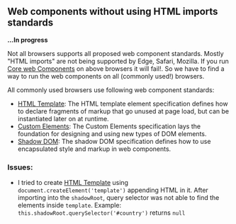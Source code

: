 ## Web components without using HTML imports standards
**...In progress**

Not all browsers supports all proposed web component standards. Mostly "HTML imports" are not being supported by Edge, Safari, Mozilla. If you run [Core web Components](../core-web-Components) on above browsers it will fail!. So we have to find a way to run the web components on all (commonly used!) browsers.

All commonly used browsers use following web component standards:
- [HTML Template](https://html.spec.whatwg.org/multipage/scripting.html#the-template-element/): The HTML template element specification defines how to declare fragments of markup that go unused at page load, but can be instantiated later on at runtime.
- [Custom Elements](https://w3c.github.io/webcomponents/spec/custom/): The Custom Elements specification lays the foundation for designing and using new types of DOM elements.
- [Shadow DOM](https://w3c.github.io/webcomponents/spec/shadow/): The shadow DOM specification defines how to use encapsulated style and markup in web components.

### Issues:
- I tried to create [HTML Template](https://html.spec.whatwg.org/multipage/scripting.html#the-template-element/) using `document.createElement('template')` appending HTML in it. After importing into the `shadowRoot`, query selector was not able to find the elements inside `template`. Example: `this.shadowRoot.querySelector('#country')` returns `null`
